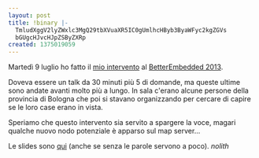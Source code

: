 ```yaml
---
layout: post
title: !binary |-
  TmludXggV2lyZWxlc3MgQ29tbXVuaXR5IC0gUmlhcHByb3ByaWFyc2kgZGVs
  bGUgcHJvcHJpZSByZXRp
created: 1375019059
---
```

Martedì 9 luglio ho fatto il <a href="http://www.betterembedded.it/conference/talks/ninux-wireless-community-riappropriarsi-delle-proprie-reti">mio intervento</a> al <a href="http://www.betterembedded.it/2013/">BetterEmbedded 2013</a>.

Doveva essere un talk da 30 minuti più 5 di domande, ma queste ultime sono andate avanti molto più a lungo.
In sala c'erano alcune persone della provincia di Bologna che poi si stavano organizzando per cercare di capire se le loro case erano in vista.

Speriamo che questo intervento sia servito a spargere la voce, magari qualche nuovo nodo potenziale è apparso sul map server...


Le slides sono <a href="http://abisso.org/slides/ninux-bem2013/">qui</a> (anche se senza le parole servono a poco).
<em>nolith</em>
